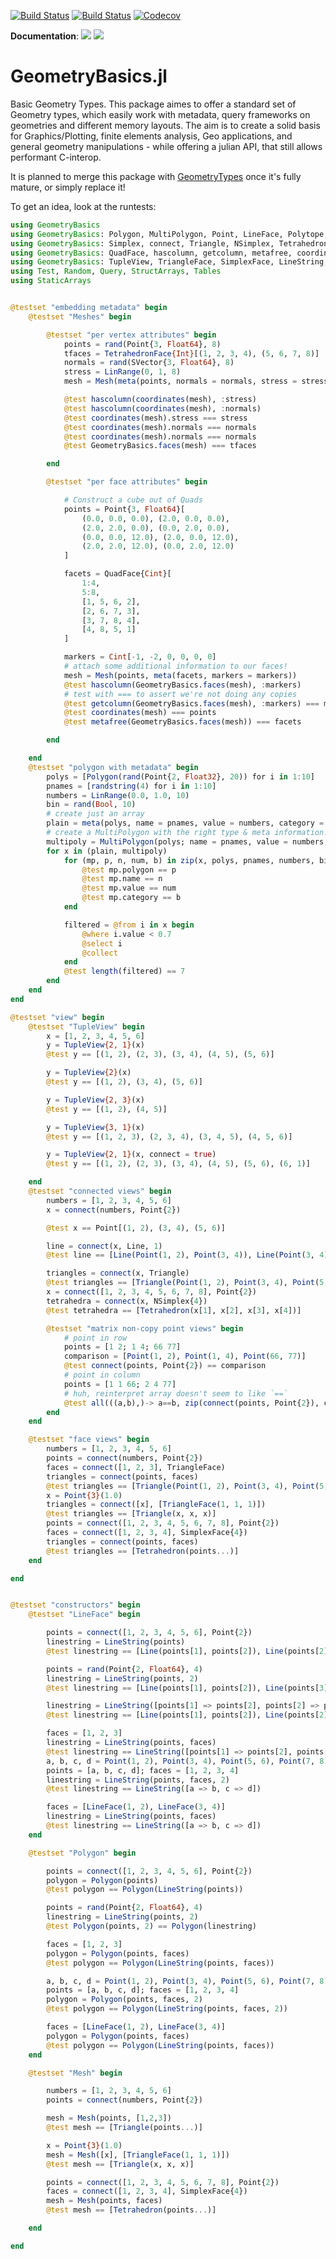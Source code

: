 
[![Build Status](https://api.travis-ci.org/JuliaGeometry/GeometryBasics.jl.svg?branch=master)](https://travis-ci.com/SimonDanisch/GeometryBasics.jl)
[![Build Status](https://ci.appveyor.com/api/projects/status/github/SimonDanisch/GeometryBasics.jl?svg=true)](https://ci.appveyor.com/project/SimonDanisch/GeometryBasics-jl)
[![Codecov](https://codecov.io/gh/JuliaGeometry/GeometryBasics.jl/branch/master/graph/badge.svg)](https://codecov.io/gh/SimonDanisch/GeometryBasics.jl)

**Documentation**: [![][docs-stable-img]][docs-stable-url] [![][docs-master-img]][docs-master-url]

[docs-stable-img]: https://img.shields.io/badge/docs-stable-lightgrey.svg
[docs-stable-url]: http://juliageometry.github.io/GeometryBasics.jl/stable/
[docs-master-img]: https://img.shields.io/badge/docs-dev-blue.svg
[docs-master-url]: http://juliageometry.github.io/GeometryBasics.jl

# GeometryBasics.jl

Basic Geometry Types.
This package aimes to offer a standard set of Geometry types, which easily work with metadata, query frameworks on geometries and different memory layouts.
The aim is to create a solid basis for Graphics/Plotting, finite elements analysis, Geo applications, and general geometry manipulations - while offering a julian API, that still allows performant C-interop.


It is planned to merge this package with [GeometryTypes](https://github.com/JuliaGeometry/GeometryTypes.jl/) once it's fully mature, or simply replace it!

To get an idea, look at the runtests:

```julia
using GeometryBasics
using GeometryBasics: Polygon, MultiPolygon, Point, LineFace, Polytope, Line
using GeometryBasics: Simplex, connect, Triangle, NSimplex, Tetrahedron
using GeometryBasics: QuadFace, hascolumn, getcolumn, metafree, coordinates, TetrahedronFace
using GeometryBasics: TupleView, TriangleFace, SimplexFace, LineString, Mesh, meta
using Test, Random, Query, StructArrays, Tables
using StaticArrays


@testset "embedding metadata" begin
    @testset "Meshes" begin

        @testset "per vertex attributes" begin
            points = rand(Point{3, Float64}, 8)
            tfaces = TetrahedronFace{Int}[(1, 2, 3, 4), (5, 6, 7, 8)]
            normals = rand(SVector{3, Float64}, 8)
            stress = LinRange(0, 1, 8)
            mesh = Mesh(meta(points, normals = normals, stress = stress), tfaces)

            @test hascolumn(coordinates(mesh), :stress)
            @test hascolumn(coordinates(mesh), :normals)
            @test coordinates(mesh).stress === stress
            @test coordinates(mesh).normals === normals
            @test coordinates(mesh).normals === normals
            @test GeometryBasics.faces(mesh) === tfaces

        end

        @testset "per face attributes" begin

            # Construct a cube out of Quads
            points = Point{3, Float64}[
                (0.0, 0.0, 0.0), (2.0, 0.0, 0.0),
                (2.0, 2.0, 0.0), (0.0, 2.0, 0.0),
                (0.0, 0.0, 12.0), (2.0, 0.0, 12.0),
                (2.0, 2.0, 12.0), (0.0, 2.0, 12.0)
            ]

            facets = QuadFace{Cint}[
                1:4,
                5:8,
                [1, 5, 6, 2],
                [2, 6, 7, 3],
                [3, 7, 8, 4],
                [4, 8, 5, 1]
            ]

            markers = Cint[-1, -2, 0, 0, 0, 0]
            # attach some additional information to our faces!
            mesh = Mesh(points, meta(facets, markers = markers))
            @test hascolumn(GeometryBasics.faces(mesh), :markers)
            # test with === to assert we're not doing any copies
            @test getcolumn(GeometryBasics.faces(mesh), :markers) === markers
            @test coordinates(mesh) === points
            @test metafree(GeometryBasics.faces(mesh)) === facets

        end

    end
    @testset "polygon with metadata" begin
        polys = [Polygon(rand(Point{2, Float32}, 20)) for i in 1:10]
        pnames = [randstring(4) for i in 1:10]
        numbers = LinRange(0.0, 1.0, 10)
        bin = rand(Bool, 10)
        # create just an array
        plain = meta(polys, name = pnames, value = numbers, category = bin)
        # create a MultiPolygon with the right type & meta information!
        multipoly = MultiPolygon(polys; name = pnames, value = numbers, category = bin)
        for x in (plain, multipoly)
            for (mp, p, n, num, b) in zip(x, polys, pnames, numbers, bin)
                @test mp.polygon == p
                @test mp.name == n
                @test mp.value == num
                @test mp.category == b
            end

            filtered = @from i in x begin
                @where i.value < 0.7
                @select i
                @collect
            end
            @test length(filtered) == 7
        end
    end
end

@testset "view" begin
    @testset "TupleView" begin
        x = [1, 2, 3, 4, 5, 6]
        y = TupleView{2, 1}(x)
        @test y == [(1, 2), (2, 3), (3, 4), (4, 5), (5, 6)]

        y = TupleView{2}(x)
        @test y == [(1, 2), (3, 4), (5, 6)]

        y = TupleView{2, 3}(x)
        @test y == [(1, 2), (4, 5)]

        y = TupleView{3, 1}(x)
        @test y == [(1, 2, 3), (2, 3, 4), (3, 4, 5), (4, 5, 6)]

        y = TupleView{2, 1}(x, connect = true)
        @test y == [(1, 2), (2, 3), (3, 4), (4, 5), (5, 6), (6, 1)]

    end
    @testset "connected views" begin
        numbers = [1, 2, 3, 4, 5, 6]
        x = connect(numbers, Point{2})

        @test x == Point[(1, 2), (3, 4), (5, 6)]

        line = connect(x, Line, 1)
        @test line == [Line(Point(1, 2), Point(3, 4)), Line(Point(3, 4), Point(5, 6))]

        triangles = connect(x, Triangle)
        @test triangles == [Triangle(Point(1, 2), Point(3, 4), Point(5, 6))]
        x = connect([1, 2, 3, 4, 5, 6, 7, 8], Point{2})
        tetrahedra = connect(x, NSimplex{4})
        @test tetrahedra == [Tetrahedron(x[1], x[2], x[3], x[4])]

        @testset "matrix non-copy point views" begin
            # point in row
            points = [1 2; 1 4; 66 77]
            comparison = [Point(1, 2), Point(1, 4), Point(66, 77)]
            @test connect(points, Point{2}) == comparison
            # point in column
            points = [1 1 66; 2 4 77]
            # huh, reinterpret array doesn't seem to like `==`
            @test all(((a,b),)-> a==b, zip(connect(points, Point{2}), comparison))
        end
    end

    @testset "face views" begin
        numbers = [1, 2, 3, 4, 5, 6]
        points = connect(numbers, Point{2})
        faces = connect([1, 2, 3], TriangleFace)
        triangles = connect(points, faces)
        @test triangles == [Triangle(Point(1, 2), Point(3, 4), Point(5, 6))]
        x = Point{3}(1.0)
        triangles = connect([x], [TriangleFace(1, 1, 1)])
        @test triangles == [Triangle(x, x, x)]
        points = connect([1, 2, 3, 4, 5, 6, 7, 8], Point{2})
        faces = connect([1, 2, 3, 4], SimplexFace{4})
        triangles = connect(points, faces)
        @test triangles == [Tetrahedron(points...)]
    end

end


@testset "constructors" begin
    @testset "LineFace" begin

        points = connect([1, 2, 3, 4, 5, 6], Point{2})
        linestring = LineString(points)
        @test linestring == [Line(points[1], points[2]), Line(points[2], points[3])]

        points = rand(Point{2, Float64}, 4)
        linestring = LineString(points, 2)
        @test linestring == [Line(points[1], points[2]), Line(points[3], points[4])]

        linestring = LineString([points[1] => points[2], points[2] => points[3]])
        @test linestring == [Line(points[1], points[2]), Line(points[2], points[3])]

        faces = [1, 2, 3]
        linestring = LineString(points, faces)
        @test linestring == LineString([points[1] => points[2], points[2] => points[3]])
        a, b, c, d = Point(1, 2), Point(3, 4), Point(5, 6), Point(7, 8)
        points = [a, b, c, d]; faces = [1, 2, 3, 4]
        linestring = LineString(points, faces, 2)
        @test linestring == LineString([a => b, c => d])

        faces = [LineFace(1, 2), LineFace(3, 4)]
        linestring = LineString(points, faces)
        @test linestring == LineString([a => b, c => d])
    end

    @testset "Polygon" begin

        points = connect([1, 2, 3, 4, 5, 6], Point{2})
        polygon = Polygon(points)
        @test polygon == Polygon(LineString(points))

        points = rand(Point{2, Float64}, 4)
        linestring = LineString(points, 2)
        @test Polygon(points, 2) == Polygon(linestring)

        faces = [1, 2, 3]
        polygon = Polygon(points, faces)
        @test polygon == Polygon(LineString(points, faces))

        a, b, c, d = Point(1, 2), Point(3, 4), Point(5, 6), Point(7, 8)
        points = [a, b, c, d]; faces = [1, 2, 3, 4]
        polygon = Polygon(points, faces, 2)
        @test polygon == Polygon(LineString(points, faces, 2))

        faces = [LineFace(1, 2), LineFace(3, 4)]
        polygon = Polygon(points, faces)
        @test polygon == Polygon(LineString(points, faces))
    end

    @testset "Mesh" begin

        numbers = [1, 2, 3, 4, 5, 6]
        points = connect(numbers, Point{2})

        mesh = Mesh(points, [1,2,3])
        @test mesh == [Triangle(points...)]

        x = Point{3}(1.0)
        mesh = Mesh([x], [TriangleFace(1, 1, 1)])
        @test mesh == [Triangle(x, x, x)]

        points = connect([1, 2, 3, 4, 5, 6, 7, 8], Point{2})
        faces = connect([1, 2, 3, 4], SimplexFace{4})
        mesh = Mesh(points, faces)
        @test mesh == [Tetrahedron(points...)]

    end

end
```
